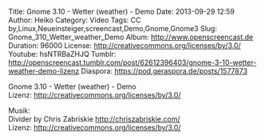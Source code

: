 Title: Gnome 3.10 - Wetter (weather) - Demo
Date: 2013-09-29 12:59
Author: Heiko
Category: Video
Tags: CC by,Linux,Neueinsteiger,screencast,Demo,Gnome,Gnome3
Slug: Gnome_310_Wetter_weather_Demo
Album: http://www.openscreencast.de
Duration: 96000
License: http://creativecommons.org/licenses/by/3.0/
Youtube: hsNTRBaZHJQ
Tumblr: http://openscreencast.tumblr.com/post/62612396403/gnome-3-10-wetter-weather-demo-lizenz
Diaspora: https://pod.geraspora.de/posts/1577873

Gnome 3.10 - Wetter (weather) - Demo  
Lizenz: <http://creativecommons.org/licenses/by/3.0/>  
  
Musik:  
Divider by Chris Zabriskie <http://chriszabriskie.com/>  
Lizenz: <http://creativecommons.org/licenses/by/3.0/>

